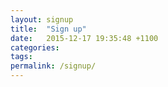 ```yaml
---
layout: signup
title:  "Sign up"
date:   2015-12-17 19:35:48 +1100
categories:
tags:
permalink: /signup/
---
```

